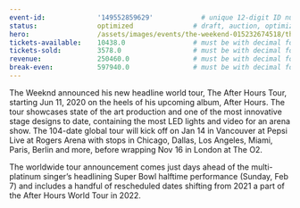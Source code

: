 ```yaml
---
event-id:             '149552859629'            # unique 12-digit ID number
status:               optimized               # draft, auction, optimized
hero:                 /assets/images/events/the-weekend-015232674518/the-weekend.jpg
tickets-available:    10438.0                 # must be with decimal for math to work
tickets-sold:         3578.0                  # must be with decimal for math to work
revenue:              250460.0                # must be with decimal for math to work
break-even:           597940.0                # must be with decimal for math to work
---
```


The Weeknd announced his new headline world tour, The After Hours Tour, starting Jun 11, 2020 on the heels of his upcoming album, After Hours. The tour showcases state of the art production and one of the most innovative stage designs to date, containing the most LED lights and video for an arena show. The 104-date global tour will kick off on Jan 14 in Vancouver at Pepsi Live at Rogers Arena with stops in Chicago, Dallas, Los Angeles, Miami, Paris, Berlin and more, before wrapping Nov 16 in London at The O2.

The worldwide tour announcement comes just days ahead of the multi-platinum singer’s headlining Super Bowl halftime performance (Sunday, Feb 7) and includes a handful of rescheduled dates shifting from 2021 a part of the After Hours World Tour in 2022.